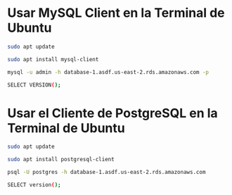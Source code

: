 # Usar MySQL Client en la Terminal de Ubuntu

```sh
sudo apt update

sudo apt install mysql-client

mysql -u admin -h database-1.asdf.us-east-2.rds.amazonaws.com -p

SELECT VERSION();
```

# Usar el Cliente de PostgreSQL en la Terminal de Ubuntu

```sh
sudo apt update

sudo apt install postgresql-client

psql -U postgres -h database-1.asdf.us-east-2.rds.amazonaws.com

SELECT version();
```
